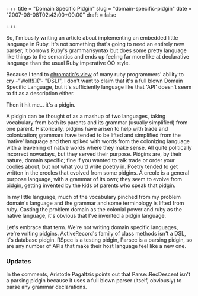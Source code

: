 +++
title = "Domain Specific Pidgin"
slug = "domain-specific-pidgin"
date = "2007-08-08T02:43:00+00:00"
draft = false

+++

So, I'm busily writing an article about implementing an embedded little language in Ruby. It's not something that's going to need an entirely new parser, it borrows Ruby's grammar/syntax but does some pretty language like things to the semantics and ends up feeling far more like at declarative language than the usual Ruby imperative OO style.

Because I tend to [chromatic's view](http://www.oreillynet.com/onlamp/blog/2007/05/the_is_it_a_dsl_or_an_api_ten.html) of many ruby programmers' ability to cry -"Wolf![]("- "DSL)", I don't want to claim that it's a full blown Domain Specific Language, but it's sufficiently language like that 'API' doesn't seem to fit as a description either.

Then it hit me... it's a pidgin.

A pidgin can be thought of as a mashup of two languages, taking vocabulary from both its parents and its grammar (usually simplified) from one parent. Historically, pidgins have arisen to help with trade and colonization; grammars have tended to be lifted and simplified from the 'native' language and then spiked with words from the colonizing language with a leavening of native words where they make sense. All quite politically incorrect nowadays, but they served their purpose. Pidgins are, by their nature, domain specific; fine if you wanted to talk trade or order your coolies about, but not what you'd write poetry in. Poetry tended to get written in the creoles that evolved from some pidgins. A creole is a general purpose language, with a grammar of its own; they seem to evolve from pidgin, getting invented by the kids of parents who speak that pidgin.

In my little language, much of the vocabulary pinched from my problem domain's language and the grammar and some terminology is lifted from ruby. Casting the problem domain as the colonial power and ruby as the native language, it's obvious that I've invented a pidgin language.

Let's embrace that term. We're not writing domain specific languages, we're writing pidgins. ActiveRecord's family of class methods isn't a DSL, it's database pidgin. RSpec is a testing pidgin, Parsec is a parsing pidgin, so are any number of APIs that make their host language feel like a new one.

### Updates

In the comments, Aristotle Pagaltzis points out that Parse::RecDescent isn't a parsing pidgin because it uses a full blown parser (itself, obviously) to parse any grammar declarations.
